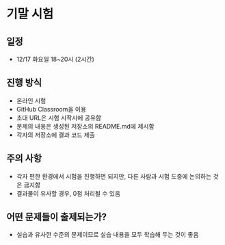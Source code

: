 # 기말 시험

## 일정

- 12/17 화요일 18~20시 (2시간)


## 진행 방식

- 온라인 시험
- GitHub Classroom을 이용
- 초대 URL은 시험 시작시에 공유함
- 문제의 내용은 생성된 저장소의 README.md에 제시함
- 각자의 저장소에 결과 코드 제출


## 주의 사항

- 각자 편한 환경에서 시험을 진행하면 되지만, 다른 사람과 시험 도중에 논의하는 것은 금지함
- 결과물이 유사할 경우, 0점 처리될 수 있음


## 어떤 문제들이 출제되는가?

- 실습과 유사한 수준의 문제이므로 실습 내용을 모두 학습해 두는 것이 좋음

